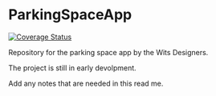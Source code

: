 # ParkingSpaceApp

[![Coverage Status](https://coveralls.io/repos/github/PierceB/ParkingSpaceApp/badge.svg?branch=master)](https://coveralls.io/github/PierceB/ParkingSpaceApp?branch=master)


Repository for the parking space app by the Wits Designers. 

The project is still in early devolpment. 

Add any notes that are needed in this read me. 

